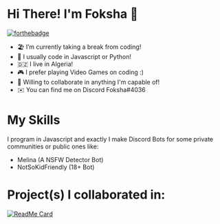 # Hi There! I'm Foksha 👋

[![forthebadge](https://forthebadge.com/images/badges/ctrl-c-ctrl-v.svg)](https://forthebadge.com)


- 🏖️ I’m currently taking a break from coding!
- 🌱 I usually code in Javascript or Python!
- 🇩🇿 I live in Algeria!
- 🎮 I prefer playing Video Games on coding :)
- 📱 Willing to collaborate in anything I'm capable of!
- ✉️ You can find me on Discord Foksha#4036

# My Skills

I program in Javascript and exactly I make Discord Bots for some private communities or public ones like:
- Melina (A NSFW Detector Bot)
- NotSoKidFriendly (18+ Bot)

# Project(s) I collaborated in:
[![ReadMe Card](https://github-readme-stats.vercel.app/api/pin/?username=Melonai&repo=rust-nitro-sniper&theme=dark&)](https://github.com/Melonai/rust-nitro-sniper)
